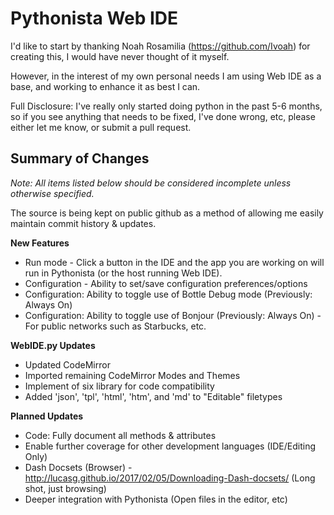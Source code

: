 Pythonista Web IDE
==================

I'd like to start by thanking Noah Rosamilia (https://github.com/Ivoah) for creating this, 
I would have never thought of it myself.

However, in the interest of my own personal needs I am using Web IDE as a base, and working to
enhance it as best I can.

Full Disclosure: I've really only started doing python in the past 5-6 months, so if you see anything that
needs to be fixed, I've done wrong, etc, please either let me know, or submit a pull request.

Summary of Changes
------------------

*Note: All items listed below should be considered incomplete unless otherwise specified.* 

The source is being kept on public github as a method of allowing me easily maintain commit history & updates.


**New Features**

* Run mode - Click a button in the IDE and the app you are working on will run in Pythonista 
(or the host running Web IDE).
* Configuration - Ability to set/save configuration preferences/options 
* Configuration: Ability to toggle use of Bottle Debug mode (Previously: Always On)
* Configuration: Ability to toggle use of Bonjour (Previously: Always On) - For public networks such as Starbucks, etc.

**WebIDE.py Updates**

* Updated CodeMirror
* Imported remaining CodeMirror Modes and Themes
* Implement of six library for code compatibility
* Added 'json', 'tpl', 'html', 'htm', and 'md' to "Editable" filetypes 

**Planned Updates**

* Code: Fully document all methods & attributes
* Enable further coverage for other development languages (IDE/Editing Only)
* Dash Docsets (Browser) - http://lucasg.github.io/2017/02/05/Downloading-Dash-docsets/ (Long shot, just browsing)
* Deeper integration with Pythonista (Open files in the editor, etc)

     
    
      
